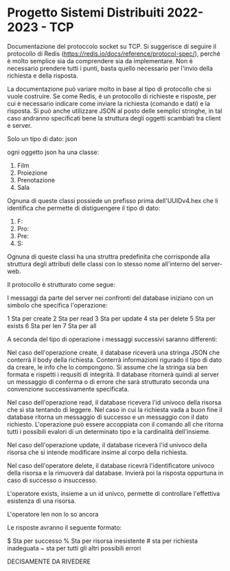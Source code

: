 # Progetto Sistemi Distribuiti 2022-2023 - TCP

Documentazione del protoccolo socket su TCP. Si suggerisce di seguire il protocollo di Redis (https://redis.io/docs/reference/protocol-spec/), perché è molto semplice sia da comprendere sia da implementare. Non è necessario prendere tutti i punti, basta quello necessario per l'invio della richiesta e della risposta.

La documentazione può variare molto in base al tipo di protocollo che si vuole costruire. Se come Redis, è un protocollo di richieste e risposte, per cui è necessario indicare come inviare la richiesta (comando e dati) e la risposta. Si può anche utilizzare JSON al posto delle semplici stringhe, in tal caso andranno specificati bene la struttura degli oggetti scambiati tra client e server.

Solo un tipo di dato: json

ogni oggetto json ha una classe:

1. Film
2. Proiezione
3. Prenotazione
4. Sala

Ognuna di queste classi possiede un prefisso prima dell'UUIDv4.hex che li identifica che permette di distiguengere il tipo di dato:

1. F:
2. Pro:
3. Pre:
4. S:

Ognuna di queste classi ha una struttra predefinita che corrisponde alla struttura degli attributi  delle classi con lo stesso nome all'interno del server-web.

Il protocollo è strutturato come segue:

I messaggi da parte del server nei confronti del database iniziano con un simbolo che specifica l'operazione:

1 Sta per create
2 Sta per read
3 Sta per update
4 sta per delete
5 Sta per exists
6 Sta per len
7 Sta per all

A seconda del tipo di operazione i messaggi successivi saranno differenti:

Nel caso dell'operazione create, il database riceverà una stringa JSON che conterrà il body della richiesta. Conterrà informazioni rigurado il tipo di dato da creare, le info che lo compongono. Si assume che la stringa sia ben formata e rispetti i requsiti di integrità. Il database ritornerà quindi al server un messaggio di conferma o di errore  che sarà strutturato seconda una convenzione successivamente specificata.

Nel caso dell'operazione read, il database ricevera l'id univoco della risorsa che si sta tentando di leggere. Nel caso in cui la richiesta vada a buon fine il database ritorna  un messaggio di successo e un messaggio con il dato richiesto. L'operazione può essere accoppiata con il comando all che ritorna tutti i possibili evalori  di un determinato tipo e la cardinalità dell'insieme.

Nel caso dell'operazione update, il database riceverà l'id univoco della risorsa che si intende modificare insime al corpo della  richiesta. 

Nel caso dell'operatore delete, il database ricevrà l'identificatore univoco della risorsa e la rimuoverà dal database. Invierà poi la risposta oppurtuna in caso di successo o insuccesso.

L'operatore exists, insieme a un id univco, permette  di controllare l'effettiva esistenza di  una risorsa.

L'operatore len non lo so ancora

Le risposte avranno il seguente formato:  

$ Sta per successo
\% Sta per risorsa inesistente
\# sta per richiesta inadeguata
~ sta per tutti gli altri possibili errori

DECISAMENTE DA RIVEDERE


